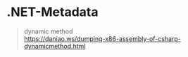 # .NET-Metadata

> dynamic method    
> https://daniao.ws/dumping-x86-assembly-of-csharp-dynamicmethod.html     
